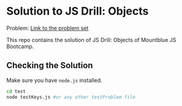 # Solution to JS Drill: Objects

Problem: [Link to the problem set](https://github.com/mountblue/javascript-full-stack-path/blob/master/2.%20javascript/3.%20javascript-practice.md#js-drill-objects)

This repo contains the solution of JS Drill: Objects of Mountblue JS Bootcamp.

## Checking the Solution

Make sure you have `node.js` installed.

```bash
cd test
node testKeys.js #or any other testProblem file
```